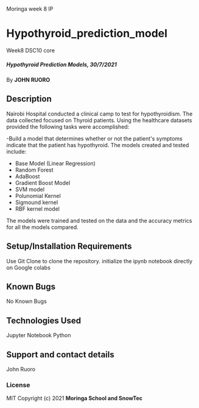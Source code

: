 
Moringa week 8 IP
# Hypothyroid_prediction_model
Week8 DSC10 core
##### Hypothyroid Prediction Models, 30/7/2021
By **JOHN RUORO**
## Description
Nairobi Hospital conducted a clinical camp to test for hypothyroidism. The data collected focused on Thyroid patients. Using the healthcare datasets provided the following tasks were accomplished:  

-Build a model that determines whether or not the patient's symptoms indicate that the patient has hypothyroid.
The models created and tested include:
- Base Model (Linear Regression)
- Random Forest
- AdaBoost
- Gradient Boost Model 
- SVM model
- Polunomial Kernel
- Sigmound kernel 
- RBF kernel model 

The models were trained and tested on the data and the accuracy metrics for all the models compared. 
## Setup/Installation Requirements
Use Git Clone to clone the repository. 
initialize the ipynb notebook directly on Google colabs
## Known Bugs
No Known Bugs
## Technologies Used
Jupyter Notebook 
Python
## Support and contact details
John Ruoro
### License
MIT
Copyright (c) 2021 **Moringa School and SnowTec**
